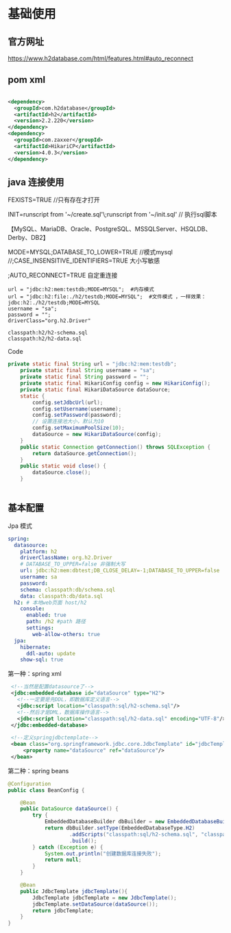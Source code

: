 # 基础使用

## 官方网址

https://www.h2database.com/html/features.html#auto_reconnect

## pom  xml

```xml

<dependency>
  <groupId>com.h2database</groupId>
  <artifactId>h2</artifactId>
  <version>2.2.220</version>
</dependency>
<dependency>
  <groupId>com.zaxxer</groupId>
  <artifactId>HikariCP</artifactId>
  <version>4.0.3</version>
</dependency>
```



## java 连接使用

FEXISTS=TRUE //只有存在才打开

INIT=runscript from '~/create.sql'\\;runscript from '~/init.sql'  // 执行sql脚本

​	【MySQL、MariaDB、Oracle、PostgreSQL、MSSQLServer、HSQLDB、Derby、DB2】

MODE=MYSQL;DATABASE_TO_LOWER=TRUE  //模式mysql   //;CASE_INSENSITIVE_IDENTIFIERS=TRUE 大小写敏感

;AUTO_RECONNECT=TRUE 自定重连接

```properties
url = "jdbc:h2:mem:testdb;MODE=MYSQL";  #内存模式
url = "jdbc:h2:file:./h2/testdb;MODE=MYSQL";  #文件模式 ，一样效果：jdbc:h2:./h2/testdb;MODE=MYSQL
username = "sa";
password = "";
driverClass="org.h2.Driver"

classpath:h2/h2-schema.sql
classpath:h2/h2-data.sql
```

Code

```java
private static final String url = "jdbc:h2:mem:testdb";
    private static final String username = "sa";
    private static final String password = "";
    private static final HikariConfig config = new HikariConfig();
    private static final HikariDataSource dataSource;
    static {
        config.setJdbcUrl(url);
        config.setUsername(username);
        config.setPassword(password);
        // 设置连接池大小，默认为10
        config.setMaximumPoolSize(10);
        dataSource = new HikariDataSource(config);
    }
    public static Connection getConnection() throws SQLException {
        return dataSource.getConnection();
    }
    public static void close() {
        dataSource.close();
    }

```



```java

```



## 基本配置

Jpa 模式

```yaml
spring:
  datasource:
    platform: h2
    driverClassName: org.h2.Driver
    # DATABASE_TO_UPPER=false 非强制大写
    url: jdbc:h2:mem:dbtest;DB_CLOSE_DELAY=-1;DATABASE_TO_UPPER=false   #jdbc:h2:~/mydb;IFEXISTS=TRUE
    username: sa
    password: 
    schema: classpath:db/schema.sql
    data: classpath:db/data.sql
  h2: # 本地web页面 host/h2
    console:
      enabled: true
      path: /h2 #path 路径
      settings:
        web-allow-others: true
  jpa:
    hibernate:
      ddl-auto: update
    show-sql: true
```

第一种：spring xml

```xml
 <!--当然是配置datasource了-->
 <jdbc:embedded-database id="dataSource" type="H2">
   <!--一定要是先DDL，即数据库定义语言-->
   <jdbc:script location="classpath:sql/h2-schema.sql"/>
   <!--然后才是DML，数据库操作语言-->
   <jdbc:script location="classpath:sql/h2-data.sql" encoding="UTF-8"/>
 </jdbc:embedded-database>
 
 <!--定义springjdbctemplate-->
 <bean class="org.springframework.jdbc.core.JdbcTemplate" id="jdbcTemplate">
	 <property name="dataSource" ref="dataSource"/>
 </bean>
```

第二种：spring beans

```java
@Configuration
public class BeanConfig {

    @Bean
    public DataSource dataSource() {
        try {
            EmbeddedDatabaseBuilder dbBuilder = new EmbeddedDatabaseBuilder();
            return dbBuilder.setType(EmbeddedDatabaseType.H2)
                    .addScripts("classpath:sql/h2-schema.sql", "classpath:sql/h2-data.sql")
                    .build();
        } catch (Exception e) {
            System.out.println("创建数据库连接失败");
            return null;
        }
    }

    @Bean
    public JdbcTemplate jdbcTemplate(){
        JdbcTemplate jdbcTemplate = new JdbcTemplate();
        jdbcTemplate.setDataSource(dataSource());
        return jdbcTemplate;
    }
}

```

